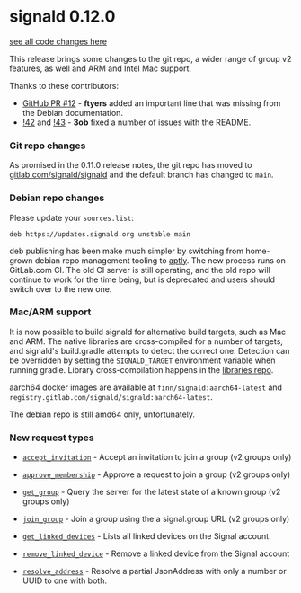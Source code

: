# signald 0.12.0

[see all code changes here](https://gitlab.com/signald/signald/-/compare/0.11.1...0.12.0)

This release brings some changes to the git repo, a wider range of group v2 features, as well and ARM and Intel Mac support.

Thanks to these contributors:
* [GitHub PR #12](https://github.com/thefinn93/signald/pull/12) - **ftyers** added an important line that was missing from the Debian documentation.
* [!42](https://gitlab.com/signald/signald/-/merge_requests/42) and [!43](https://gitlab.com/signald/signald/-/merge_requests/43) - **3ob** fixed a number of issues with the README.  


### Git repo changes

As promised in the 0.11.0 release notes, the git repo has moved to [gitlab.com/signald/signald](https://gitlab.com/signald/signald)
and the default branch has changed to `main`. 

### Debian repo changes

Please update your `sources.list`:

```
deb https://updates.signald.org unstable main
```

deb publishing has been make much simpler by switching from home-grown debian repo management tooling to [aptly](https://www.aptly.info/). The new
process runs on GitLab.com CI. The old CI server is still operating, and the old repo will continue to work for the time
being, but is deprecated and users should switch over to the new one.

### Mac/ARM support
It is now possible to build signald for alternative build targets, such as Mac and ARM. The native libraries are
cross-compiled for a number of targets, and signald's build.gradle attempts to detect the correct one. Detection can be
overridden by setting the `SIGNALD_TARGET` environment variable when running gradle. Library cross-compilation happens
in the [libraries repo](https://gitlab.com/signald/libraries).

aarch64 docker images are available at `finn/signald:aarch64-latest` and `registry.gitlab.com/signald/signald:aarch64-latest`.

The debian repo is still amd64 only, unfortunately.


### New request types

* [`accept_invitation`](https://docs.signald.org/actions/v1/accept_invitation/) - Accept an invitation to join a group (v2 groups only)
* [`approve_membership`](https://docs.signald.org/actions/v1/approve_membership/) - Approve a request to join a group (v2 groups only)
* [`get_group`](https://docs.signald.org/actions/v1/get_group/) - Query the server for the latest state of a known group (v2 groups only)
* [`join_group`](https://docs.signald.org/actions/v1/join_group/) - Join a group using the a signal.group URL (v2 groups only)


* [`get_linked_devices`](https://docs.signald.org/actions/v1/get_linked_devices/) - Lists all linked devices on the Signal account.
* [`remove_linked_device`](https://docs.signald.org/actions/v1/remove_linked_device/) - Remove a linked device from the Signal account


* [`resolve_address`](https://docs.signald.org/actions/v1/resolve_address/) - Resolve a partial JsonAddress with only a number or UUID to one with both.

